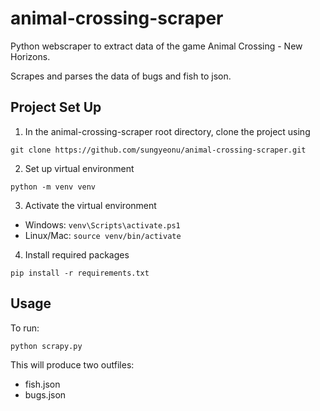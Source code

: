 # animal-crossing-scraper
Python webscraper to extract data of the game Animal Crossing - New Horizons.

Scrapes and parses the data of bugs and fish to json.

## Project Set Up
1. In the animal-crossing-scraper root directory, clone the project using 
```
git clone https://github.com/sungyeonu/animal-crossing-scraper.git
```

2. Set up virtual environment
```
python -m venv venv
```

3. Activate the virtual environment
- Windows: `venv\Scripts\activate.ps1`
- Linux/Mac: `source venv/bin/activate`

4. Install required packages
```
pip install -r requirements.txt
```

## Usage
To run:
```
python scrapy.py
```

This will produce two outfiles: 
- fish.json
- bugs.json 
